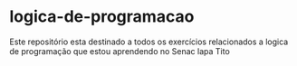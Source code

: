 # logica-de-programacao
Este repositório esta destinado a todos os exercícios relacionados a logica de programação que estou aprendendo no Senac lapa Tito
